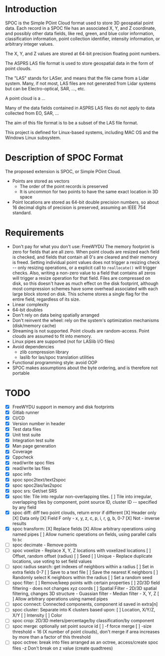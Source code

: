 # Introduction

SPOC is the Simple POint Cloud format used to store 3D geospatial point
data. Each record in a SPOC file has an associated X, Y, and Z
coordinate, and possibly other data fields, like red, green, and blue
color information, classification information, point collection identifier,
intensity information, or arbitrary integer values.

The X, Y, and Z values are stored at 64-bit precision floating point
numbers.

The ASPRS LAS file format is used to store geospatial data in the form
of point clouds.

The "LAS" stands for LASer, and means that the file came from a Lidar
system. Many, if not most, LAS files are not generated from Lidar
systems but can be Electro-optical, SAR, ..., etc.

A point cloud is a ...

Many of the data fields contained in ASPRS LAS files do not apply to
data collected from EO, SAR, ...

The aim of this file format is to be a subset of the LAS file format.

This project is defined for Linux-based systems, including MAC OS and
the Windows Linux subsystem.

# Description of SPOC Format

The proposed extension is SPOC, or Simple POint Cloud.

* Points are stored as vectors
    * The order of the point records is preserved
    * It is uncommon for two points to have the same exact location in
    3D space
* Point locations are stored as 64-bit double precision numbers, so
  about 16 decimal digits of precision is preserved, assuming an IEEE
  754 standard.

# Requirements

* Don't pay for what you don't use: FreeWYDU
    The memory footprint is zero for fields that are all zero. When
    point clouds are resized each field is checked, and fields that
    contain all 0's are cleared and their memory is freed.
    Setting individual point values does not trigger a resizing check --
    only resizing operations, or a explicit call to `reallocate()` will
    trigger checks. Also, writing a non-zero value to a field that
    contains all zeros will trigger a resize operation for that field.
    Files are compressed on disk, so this doesn't have as much effect on
    the disk footprint, although most compression schemes have some
    overhead associated with each large block stored on disk. This
    scheme stores a single flag for the entire field, regardless of its
    size.
* Linear complexity
* 64-bit doubles
* Don't rely on data being spatially arranged
* Don't reinvent the wheel: rely on the system's optimization mechanisms
  (disk/memory cache)
* Streaming is not supported. Point clouds are random-access. Point
  clouds are assumed to fit into memory.
* Linux pipes are supported (not for LASlib I/O files)
* Avoid dependencies
    * zlib compression library
    * laslib for las/spoc translation utilities
* Functional programming style: avoid OOP
* SPOC makes assumptions about the byte ordering, and is therefore not
  portable

# TODO

* [X] FreeWYDU support in memory and disk footprints
* [X] Gitlab runner
* [X] CI/CD
* [X] Version number in header
* [X] Test data files
* [X] Unit test suite
* [X] Integration test suite
* [X] Man page generation
* [X] Coverage
* [X] Cppcheck
* [X] read/write spoc files
* [X] read/write las files
* [X] spoc info
* [X] spoc spoc2text/text2spoc
* [X] spoc spoc2las/las2spoc
* [X] spoc srs: Get/set SRS
* [X] spoc tile: Tile into regular non-overlapping tiles.
      [ ] Tile into irregular, overlapping tiles by component, point
          source ID, cluster ID -- specified by any field
* [X] spoc diff: diff two point clouds, return error if different
      [X] Header only
      [X] Data only
      [X] Field F only - x, y, z, c, p, i, r, g, b, 0-7
      [X] Not - inverse results
* [X] spoc transform:
      [X] Replace fields
      [X] Allow arbitrary operations using named pipes
      [ ] Allow numeric operations on fields, using parallel calls to `bc`
* [ ] spoc decimate - Remove points
* [ ] spoc voxelize - Replace X, Y, Z locations with voxelized locations
      [ ] Offset, random offset (radius)
      [ ] Seed
      [ ] Unique - Replace duplicate locations, use voting to set field values
* [ ] spoc radius search: get indexes of neighbors within a radius
      [ ] Set in extra fields 0-7
      [ ] Save to a text file
      [ ] Save the nearest K neighbors
      [ ] Randomly select K neighbors within the radius
      [ ] Set a random seed
* [ ] spoc filter:
      [ ] Remove/keep points with certain properties
      [ ] 2D/3D field filtering - does not changes xyz coords
      [ ] Spatial Filter - 2D/3D spatial filtering, changes 3D structure
                         - Guassian filter
                         - Median filter
                         - X, Y, Z
      [ ] Allow arbitrary operations using named pipes
* [ ] spoc connect: Connected components, component id saved in extra[n]
* [ ] spoc cluster: Separate into K clusters based upon:
      [ ] Location, X/Y/Z, X/Y
      [ ] Intensity
      [ ] Color
* [ ] spoc crop: 2D/3D meters/percentage/by classification/by component
* [ ] spoc merge: optionally set point source id
      [ ] -f force merge
      [ ] -size threshold = 16 (X number of point clouds), don't merge
          if area increases by more than a factor of this threshold
* [ ] spoc octree: break into files arranged as an octree, access/create spoc files
           -z Don't break on z value (create quadtrees)
